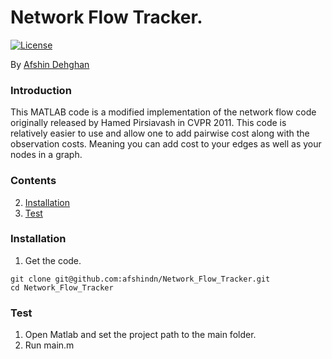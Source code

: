 # Network Flow Tracker. 

[![License](https://img.shields.io/badge/license-BSD-blue.svg)](LICENSE)

By [Afshin Dehghan](http://www.afshindehghan.com/)

### Introduction

This MATLAB code is a modified implementation of the network flow code originally released by Hamed Pirsiavash in CVPR 2011. This 
code is relatively easier to use and allow one to add pairwise cost along with the observation costs. Meaning you can add cost to your 
edges as well as your nodes in a graph. 


### Contents
2. [Installation](#Installation)
3. [Test](#test)


### Installation
1. Get the code.
  ```Shell
  git clone git@github.com:afshindn/Network_Flow_Tracker.git
  cd Network_Flow_Tracker
  ```

### Test
1. Open Matlab and set the project path to the main folder. 
2. Run main.m

